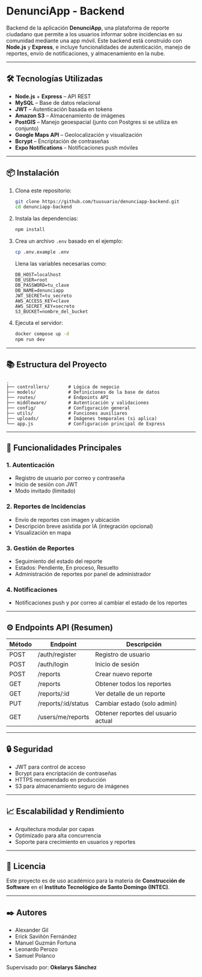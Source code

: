 # DenunciApp - Backend

Backend de la aplicación **DenunciApp**, una plataforma de reporte ciudadano que permite a los usuarios informar sobre incidencias en su comunidad mediante una app móvil. Este backend está construido con **Node.js** y **Express**, e incluye funcionalidades de autenticación, manejo de reportes, envío de notificaciones, y almacenamiento en la nube.

---

## 🛠️ Tecnologías Utilizadas

- **Node.js** + **Express** – API REST
- **MySQL** – Base de datos relacional
- **JWT** – Autenticación basada en tokens
- **Amazon S3** – Almacenamiento de imágenes
- **PostGIS** – Manejo geoespacial (junto con Postgres si se utiliza en conjunto)
- **Google Maps API** – Geolocalización y visualización
- **Bcrypt** – Encriptación de contraseñas
- **Expo Notifications** – Notificaciones push móviles

---

## 📦 Instalación

1. Clona este repositorio:

   ```bash
   git clone https://github.com/tuusuario/denunciapp-backend.git
   cd denunciapp-backend
   ```

2. Instala las dependencias:

   ```bash
   npm install
   ```

3. Crea un archivo `.env` basado en el ejemplo:

   ```bash
   cp .env.example .env
   ```

   Llena las variables necesarias como:

   ```env
   DB_HOST=localhost
   DB_USER=root
   DB_PASSWORD=tu_clave
   DB_NAME=denunciapp
   JWT_SECRET=tu_secreto
   AWS_ACCESS_KEY=clave
   AWS_SECRET_KEY=secreto
   S3_BUCKET=nombre_del_bucket
   ```

4. Ejecuta el servidor:

   ```bash
   docker compose up -d
   npm run dev
   ```

---

## 📚 Estructura del Proyecto

```
.
├── controllers/       # Lógica de negocio
├── models/            # Definiciones de la base de datos
├── routes/            # Endpoints API
├── middleware/        # Autenticación y validaciones
├── config/            # Configuración general
├── utils/             # Funciones auxiliares
├── uploads/           # Imágenes temporales (si aplica)
└── app.js             # Configuración principal de Express
```

---

## 🔐 Funcionalidades Principales

### 1. Autenticación
- Registro de usuario por correo y contraseña
- Inicio de sesión con JWT
- Modo invitado (limitado)

### 2. Reportes de Incidencias
- Envío de reportes con imagen y ubicación
- Descripción breve asistida por IA (integración opcional)
- Visualización en mapa

### 3. Gestión de Reportes
- Seguimiento del estado del reporte
- Estados: Pendiente, En proceso, Resuelto
- Administración de reportes por panel de administrador

### 4. Notificaciones
- Notificaciones push y por correo al cambiar el estado de los reportes

---

## ⚙️ Endpoints API (Resumen)

| Método | Endpoint              | Descripción                          |
|--------|-----------------------|--------------------------------------|
| POST   | /auth/register        | Registro de usuario                  |
| POST   | /auth/login           | Inicio de sesión                     |
| POST   | /reports              | Crear nuevo reporte                  |
| GET    | /reports              | Obtener todos los reportes           |
| GET    | /reports/:id          | Ver detalle de un reporte            |
| PUT    | /reports/:id/status   | Cambiar estado (solo admin)          |
| GET    | /users/me/reports     | Obtener reportes del usuario actual  |

---

## 🔒 Seguridad

- JWT para control de acceso
- Bcrypt para encriptación de contraseñas
- HTTPS recomendado en producción
- S3 para almacenamiento seguro de imágenes

---

## 📈 Escalabilidad y Rendimiento

- Arquitectura modular por capas
- Optimizado para alta concurrencia
- Soporte para crecimiento en usuarios y reportes

---

## 📄 Licencia

Este proyecto es de uso académico para la materia de **Construcción de Software** en el **Instituto Tecnológico de Santo Domingo (INTEC)**.

---

## ✒️ Autores

- Alexander Gil
- Erick Saviñón Fernández
- Manuel Guzmán Fortuna
- Leonardo Perozo
- Samuel Polanco

Supervisado por: **Okelarys Sánchez**
